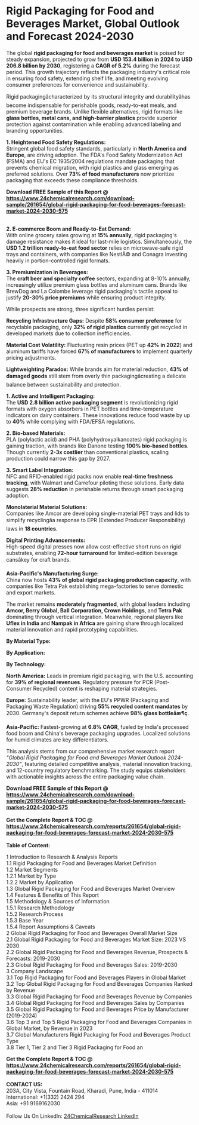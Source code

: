 <h1>Rigid Packaging for Food and Beverages Market, Global Outlook and Forecast 2024-2030</h1><p>The global <strong>rigid packaging for food and beverages market</strong> is poised for steady expansion, projected to grow from <strong>USD 153.4 billion in 2024 to USD 206.8 billion by 2030</strong>, registering a <strong>CAGR of 5.2%</strong> during the forecast period. This growth trajectory reflects the packaging industry's critical role in ensuring food safety, extending shelf life, and meeting evolving consumer preferences for convenience and sustainability.</p><p>Rigid packagingâcharacterized by its structural integrity and durabilityâhas become indispensable for perishable goods, ready-to-eat meals, and premium beverage brands. Unlike flexible alternatives, rigid formats like <strong>glass bottles, metal cans, and high-barrier plastics</strong> provide superior protection against contamination while enabling advanced labeling and branding opportunities.</p><p><strong>1. Heightened Food Safety Regulations:</strong><br>
Stringent global food safety standards, particularly in <strong>North America and Europe</strong>, are driving adoption. The FDA's Food Safety Modernization Act (FSMA) and EU's EC 1935/2004 regulations mandate packaging that prevents chemical migration, with rigid plastics and glass emerging as preferred solutions. Over <strong>73% of food manufacturers</strong> now prioritize packaging that exceeds these compliance thresholds.</p><div><b>Download FREE Sample of this Report @ 
            <a href="https://www.24chemicalresearch.com/download-sample/261654/global-rigid-packaging-for-food-beverages-forecast-market-2024-2030-575">
            https://www.24chemicalresearch.com/download-sample/261654/global-rigid-packaging-for-food-beverages-forecast-market-2024-2030-575</a></b></div><br><p><strong>2. E-commerce Boom and Ready-to-Eat Demand:</strong><br>
With online grocery sales growing at <strong>15% annually</strong>, rigid packaging's damage resistance makes it ideal for last-mile logistics. Simultaneously, the <strong>USD 1.2 trillion ready-to-eat food sector</strong> relies on microwave-safe rigid trays and containers, with companies like NestlÃ© and Conagra investing heavily in portion-controlled rigid formats.</p><p><strong>3. Premiumization in Beverages:</strong><br>
The <strong>craft beer and specialty coffee</strong> sectors, expanding at 8-10% annually, increasingly utilize premium glass bottles and aluminum cans. Brands like BrewDog and La Colombe leverage rigid packaging's tactile appeal to justify <strong>20-30% price premiums</strong> while ensuring product integrity.</p><p>While prospects are strong, three significant hurdles persist:</p><p><strong>Recycling Infrastructure Gaps:</strong> Despite <strong>58% consumer preference</strong> for recyclable packaging, only <strong>32% of rigid plastics</strong> currently get recycled in developed markets due to collection inefficiencies.</p><p><strong>Material Cost Volatility:</strong> Fluctuating resin prices (PET up <strong>42% in 2022</strong>) and aluminum tariffs have forced <strong>67% of manufacturers</strong> to implement quarterly pricing adjustments.</p><p><strong>Lightweighting Paradox:</strong> While brands aim for material reduction, <strong>43% of damaged goods</strong> still stem from overly thin packagingâcreating a delicate balance between sustainability and protection.</p><p><strong>1. Active and Intelligent Packaging:</strong><br>
The <strong>USD 2.8 billion active packaging segment</strong> is revolutionizing rigid formats with oxygen absorbers in PET bottles and time-temperature indicators on dairy containers. These innovations reduce food waste by up to <strong>40%</strong> while complying with FDA/EFSA regulations.</p><p><strong>2. Bio-based Materials:</strong><br>
PLA (polylactic acid) and PHA (polyhydroxyalkanoates) rigid packaging is gaining traction, with brands like Danone testing <strong>100% bio-based bottles</strong>. Though currently <strong>2-3x costlier</strong> than conventional plastics, scaling production could narrow this gap by 2027.</p><p><strong>3. Smart Label Integration:</strong><br>
NFC and RFID-enabled rigid packs now enable <strong>real-time freshness tracking</strong>, with Walmart and Carrefour piloting these solutions. Early data suggests <strong>28% reduction</strong> in perishable returns through smart packaging adoption.</p><p><strong>Monolaterial Material Solutions:</strong><br>
	Companies like Amcor are developing single-material PET trays and lids to simplify recyclingâa response to EPR (Extended Producer Responsibility) laws in <strong>18 countries</strong>.</p><p><strong>Digital Printing Advancements:</strong><br>
	High-speed digital presses now allow cost-effective short runs on rigid substrates, enabling <strong>72-hour turnaround</strong> for limited-edition beverage cansâkey for craft brands.</p><p><strong>Asia-Pacific's Manufacturing Surge:</strong><br>
	China now hosts <strong>43% of global rigid packaging production capacity</strong>, with companies like Tetra Pak establishing mega-factories to serve domestic and export markets.</p><p>The market remains <strong>moderately fragmented</strong>, with global leaders including <strong>Amcor, Berry Global, Ball Corporation, Crown Holdings</strong>, and <strong>Tetra Pak</strong> dominating through vertical integration. Meanwhile, regional players like <strong>Uflex in India</strong> and <strong>Nampak in Africa</strong> are gaining share through localized material innovation and rapid prototyping capabilities.</p><p><strong>By Material Type:</strong></p><p><strong>By Application:</strong></p><p><strong>By Technology:</strong></p><p><strong>North America:</strong> Leads in premium rigid packaging, with the U.S. accounting for <strong>39% of regional revenues</strong>. Regulatory pressure for PCR (Post-Consumer Recycled) content is reshaping material strategies.</p><p><strong>Europe:</strong> Sustainability leader, with the EU's PPWR (Packaging and Packaging Waste Regulation) driving <strong>55% recycled content mandates</strong> by 2030. Germany's deposit return schemes achieve <strong>98% glass bottleåæ¶ç</strong>.</p><p><strong>Asia-Pacific:</strong> Fastest-growing at <strong>6.8% CAGR</strong>, fueled by India's processed food boom and China's beverage packaging upgrades. Localized solutions for humid climates are key differentiators.</p><p>This analysis stems from our comprehensive market research report <em>"Global Rigid Packaging for Food and Beverages Market Outlook 2024-2030"</em>, featuring detailed competitive analysis, material innovation tracking, and 12-country regulatory benchmarking. The study equips stakeholders with actionable insights across the entire packaging value chain.</p><div><b>Download FREE Sample of this Report @ 
            <a href="https://www.24chemicalresearch.com/download-sample/261654/global-rigid-packaging-for-food-beverages-forecast-market-2024-2030-575">
            https://www.24chemicalresearch.com/download-sample/261654/global-rigid-packaging-for-food-beverages-forecast-market-2024-2030-575</a></b></div><br><div><b>Get the Complete Report & TOC @ 
            <a href="https://www.24chemicalresearch.com/reports/261654/global-rigid-packaging-for-food-beverages-forecast-market-2024-2030-575">
            https://www.24chemicalresearch.com/reports/261654/global-rigid-packaging-for-food-beverages-forecast-market-2024-2030-575</a></b></div><br>
            <b>Table of Content:</b><p>1 Introduction to Research & Analysis Reports<br />
    1.1 Rigid Packaging for Food and Beverages Market Definition<br />
    1.2 Market Segments<br />
        1.2.1 Market by Type<br />
        1.2.2 Market by Application<br />
    1.3 Global Rigid Packaging for Food and Beverages Market Overview<br />
    1.4 Features & Benefits of This Report<br />
    1.5 Methodology & Sources of Information<br />
        1.5.1 Research Methodology<br />
        1.5.2 Research Process<br />
        1.5.3 Base Year<br />
        1.5.4 Report Assumptions & Caveats<br />
2 Global Rigid Packaging for Food and Beverages Overall Market Size<br />
    2.1 Global Rigid Packaging for Food and Beverages Market Size: 2023 VS 2030<br />
    2.2 Global Rigid Packaging for Food and Beverages Revenue, Prospects & Forecasts: 2019-2030<br />
    2.3 Global Rigid Packaging for Food and Beverages Sales: 2019-2030<br />
3 Company Landscape<br />
    3.1 Top Rigid Packaging for Food and Beverages Players in Global Market<br />
    3.2 Top Global Rigid Packaging for Food and Beverages Companies Ranked by Revenue<br />
    3.3 Global Rigid Packaging for Food and Beverages Revenue by Companies<br />
    3.4 Global Rigid Packaging for Food and Beverages Sales by Companies<br />
    3.5 Global Rigid Packaging for Food and Beverages Price by Manufacturer (2019-2024)<br />
    3.6 Top 3 and Top 5 Rigid Packaging for Food and Beverages Companies in Global Market, by Revenue in 2023<br />
    3.7 Global Manufacturers Rigid Packaging for Food and Beverages Product Type<br />
    3.8 Tier 1, Tier 2 and Tier 3 Rigid Packaging for Food an</p><div><b>Get the Complete Report & TOC @ 
            <a href="https://www.24chemicalresearch.com/reports/261654/global-rigid-packaging-for-food-beverages-forecast-market-2024-2030-575">
            https://www.24chemicalresearch.com/reports/261654/global-rigid-packaging-for-food-beverages-forecast-market-2024-2030-575</a></b></div><br><b>CONTACT US:</b><br>
            203A, City Vista, Fountain Road, Kharadi, Pune, India - 411014<br>
            International: +1(332) 2424 294<br>
            Asia: +91 9169162030 <br><br>
            Follow Us On LinkedIn: <a href="https://www.linkedin.com/company/24chemicalresearch/">24ChemicalResearch LinkedIn</a>